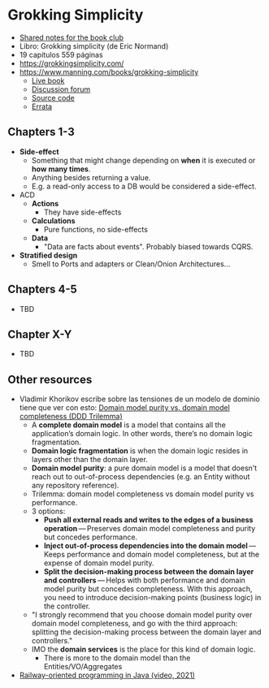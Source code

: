 # Grokking Simplicity

- [Shared notes for the book club](https://docs.google.com/document/d/1KbOP8MYSf2g2K87wBFUzhzxWEX9Rb_o-ELwInWUSjGw/edit?tab=t.0#heading=h.zg785j5y7zw0)
- Libro: Grokking simplicity (de Eric Normand)
- 19 capítulos 559 páginas
- <https://grokkingsimplicity.com/>
- <https://www.manning.com/books/grokking-simplicity>
  - [Live book](https://livebook.manning.com/book/grokking-simplicity?origin=dashboard)
  - [Discussion forum](https://livebook.manning.com/forum?product=normand&p=1)
  - [Source code](https://www.manning.com/downloads/2263)
  - [Errata](https://manning-content.s3.amazonaws.com/download/6/131c10c-2ae7-4689-9b13-2da5b12fa7ff/Normand_Errata.html)

## Chapters 1-3

- **Side-effect**
  - Something that might change depending on **when** it is executed or **how many times**.
  - Anything besides returning a value.
  - E.g. a read-only access to a DB would be considered a side-effect.
- ACD
  - **Actions**
    - They have side-effects
  - **Calculations**
    - Pure functions, no side-effects
  - **Data**
    - "Data are facts about events". Probably biased towards CQRS.
- **Stratified design**
  - Smell to Ports and adapters or Clean/Onion Architectures...

## Chapters 4-5

- TBD

## Chapter X-Y

- TBD

## Other resources

- Vladimir Khorikov escribe sobre las tensiones de un modelo de dominio tiene que ver con esto: [Domain model purity vs. domain model completeness (DDD Trilemma)](https://enterprisecraftsmanship.com/posts/domain-model-purity-completeness/)
  - A **complete domain model** is a model that contains all the application’s domain logic. In other words, there’s no domain logic fragmentation.
  - **Domain logic fragmentation** is when the domain logic resides in layers other than the domain layer.
  - **Domain model purity**: a pure domain model is a model that doesn’t reach out to out-of-process dependencies (e.g. an Entity without any repository reference).
  - Trilemma: domain model completeness vs domain model purity vs performance.
  - 3 options:
    - **Push all external reads and writes to the edges of a business operation** — Preserves domain model completeness and purity but concedes performance.
    - **Inject out-of-process dependencies into the domain model** — Keeps performance and domain model completeness, but at the expense of domain model purity.
    - **Split the decision-making process between the domain layer and controllers** — Helps with both performance and domain model purity but concedes completeness. With this approach, you need to introduce decision-making points (business logic) in the controller.
  - "I strongly recommend that you choose domain model purity over domain model completeness, and go with the third approach: splitting the decision-making process between the domain layer and controllers."
  - IMO the **domain services** is the place for this kind of domain logic.
    - There is more to the domain model than the Entities/VO/Aggregates
- [Railway-oriented programming in Java (video, 2021)](https://www.youtube.com/watch?v=4zpDZ8gwmc4)
